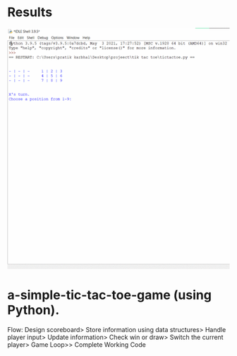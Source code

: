 # Results
![Output](Results.gif)

# a-simple-tic-tac-toe-game (using Python).

Flow: Design scoreboard> Store information using data structures> Handle player input> Update information> Check win or draw> Switch the current player> Game Loop>> Complete Working Code

